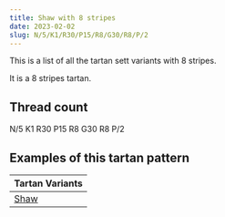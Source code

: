 ```yaml
---
title: Shaw with 8 stripes
date: 2023-02-02
slug: N/5/K1/R30/P15/R8/G30/R8/P/2
---
```

This is a list of all the tartan sett variants with 8 stripes.

It is a 8 stripes tartan.


## Thread count
N/5 K1 R30 P15 R8 G30 R8 P/2

## Examples of this tartan pattern

| Tartan Variants |
|---------------|
| [Shaw](/variants/n/5/k1/r30/p15/r8/g30/r8/p/2-g004c00-k000000-nd0d0d0-p5a3094-rc80000)||
